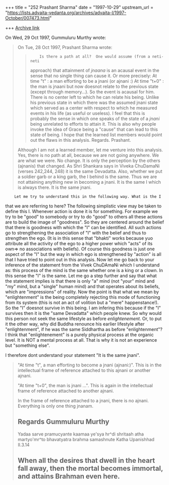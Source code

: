 +++
title = "252 Prashant Sharma"
date = "1997-10-29"
upstream_url = "https://lists.advaita-vedanta.org/archives/advaita-l/1997-October/007473.html"

+++
[Archive link](https://lists.advaita-vedanta.org/archives/advaita-l/1997-October/007473.html)

On Wed, 29 Oct 1997, Gummuluru Murthy wrote:

> On Tue, 28 Oct 1997, Prashant Sharma wrote:
>
> >         Is there a path at all?  One would assume (from a neti-neti
> > approach) that attainment of *jnaana* is an acausal event in the sense
> > that no single thing can cause it. Or more precisely:
> > At time "t" : a man efforting to be a jnani (or ajnani :)
> > At time "t+0" : the man is  jnaani but now doesnot relate to the previous
> > state (except through memory...).  So the event is acausal for him.  There
> > is no center left to which he can relate his being. Unlike his previous
> > state in which there was the assumed jnani state which served as a center
> > with respect to which he measured events in his life (as useful or
> > useless).
> > I feel that this is probably the sense in which one speaks of the state
> > of a *jnani* being unrelated to efforts to attain it.  This is also why
> > people invoke the idea of Grace being a "cause" that can lead to this
> > state of being.
> > I hope that the learned list members would point out the flaws in this
> > analysis.
> > Regards.
> > Prashant.
> >
>
> Although I am not a learned member, let me venture into this analysis.
> Yes, there is no path at all, because we are not going anywhere. We are
> what we were. No change. It is only the perception by the others (ajnanis)
> that changed. As Shri Shankara says in Viveka ChuDamaNi (verses 242,244,
> 248) it is the same Devadatta. Also, whether we put a soldier garb or a king
> garb, the I behind is the same. Thus we are not attaining anything new
> in becoming a jnani. It is the same I which is always there. It is the
> same jnani.

        Let me try to understand this in the following way. What is the I
that we are referring to here? The following simplistic view may be taken
to define this I. Whenever action is done it is for something. For example
we try to be "good" to somebody or try to do "good" to others all these
actions are to build the image of "goodness".  So they are centered around
the belief that there is goodness with which the "I" can be identified.
All such actions go to strengthening the association of "I" with  the
belief and thus to strengthen the ego. (It is in this sense that "bhakti"
works because yuo attribute all the activity of the ego to a higher power
which "acts" of its own=> no associations with beliefs). Of course this
goodness is just one aspect of the "I" but the way in which ego is
strengthened by "action" is all that I have tried to point out in this
analysis.
Now let me go back to your inference of the statement from the Vivek
ChuDAmaNi which I understand as: this process of the mind is the same
whether one is a king
or a clown.  In this sense the "I" is the same. Let me go a step further
and say that what the statement implies is that there is only "a" mind
(not "your" mind and "my" mind, but a "single" human mind) and that
operates about its beliefs, which are "impressions" of reality.
        Now the point is that what we mean by "enlightenment" is the being
completely rejecting this mode of functioning from its system (this is
not an act of volition but a "mere" happenstance!).  So the "I" doesnot
survive in this being. I am infering this because if the "I" survives then
it is the "same Devadatta" which people knew. So why would this person not
seek the same lifestyle as before *enlightenement*. Or, to put it the
other way,  why did Buddha renounce his earlier lifestyle after
"enlightenment", if he was the same Siddhartha as before "enlightenment"?
        I think that "enlightenement" is a purely physical process at the
organic level.  It is NOT a mental process at all.  That is why it is not
an experience but "something else".

I therefore dont understand your statement "It is the same jnani".

>
> "At time "t", a man efforting to become a jnani (ajnani:)".  This is in
> the intellectual frame of reference attached to this ajnani or another
> ajnani.
>
> "At time "t+0", the man is jnani ...".   This is again in the intellectual
> frame of reference attached to another ajnani.
>
> In the frame of reference attached to a jnani, there is no ajnani.
> Everything is only one thing jnanam.
>
>
> Regards
> Gummuluru Murthy
> ------------------------------------------------------------------------
> Yadaa sarve pramucyante kaamaa ye'sya hr^di shritaah
> atha martyo'mr^to bhavatyatra brahma samashnute   Katha Upanishhad II.3.14
>
> When all the desires that dwell in the heart fall away, then the mortal
> becomes immortal, and attains Brahman even here.
> ------------------------------------------------------------------------
>

